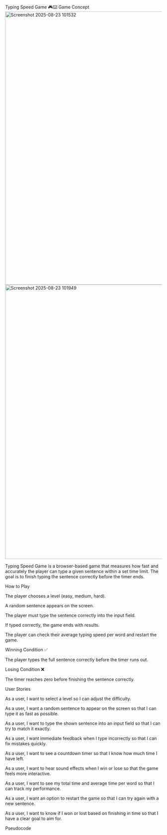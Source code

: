 Typing Speed Game 🎮⌨️
Game Concept
<img width="1920" height="875" alt="Screenshot 2025-08-23 101532" src="https://github.com/user-attachments/assets/cec2d06e-2b29-4437-8d6c-73aa4169852c" />
<img width="1920" height="879" alt="Screenshot 2025-08-23 101949" src="https://github.com/user-attachments/assets/78b26a49-ed7b-4d64-a7c8-898d3bbc9c90" />

Typing Speed Game is a browser-based game that measures how fast and accurately the player can type a given sentence within a set time limit.
The goal is to finish typing the sentence correctly before the timer ends.

How to Play

The player chooses a level (easy, medium, hard).

A random sentence appears on the screen.

The player must type the sentence correctly into the input field.

If typed correctly, the game ends with results.

The player can check their average typing speed per word and restart the game.

Winning Condition ✅

The player types the full sentence correctly before the timer runs out.

Losing Condition ❌

The timer reaches zero before finishing the sentence correctly.

User Stories

As a user, I want to select a level so I can adjust the difficulty.

As a user, I want a random sentence to appear on the screen so that I can type it as fast as possible.

As a user, I want to type the shown sentence into an input field so that I can try to match it exactly.

As a user, I want immediate feedback when I type incorrectly so that I can fix mistakes quickly.

As a user, I want to see a countdown timer so that I know how much time I have left.

As a user, I want to hear sound effects when I win or lose so that the game feels more interactive.

As a user, I want to see my total time and average time per word so that I can track my performance.

As a user, I want an option to restart the game so that I can try again with a new sentence.

As a user, I want to know if I won or lost based on finishing in time so that I have a clear goal to aim for.

Pseudocode
